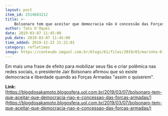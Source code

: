 ```yaml
---
layout: post
item_id: 2514683212
title: >-
    Bolsonaro tem que aceitar que democracia não é concessão das Forças Armadas
author: Tatu D'Oquei
date: 2019-03-07 11:45:00
pub_date: 2019-03-07 11:45:00
time_added: 2019-12-23 21:21:01
category: refletimos
image: https://conteudo.imguol.com.br/blogs/61/files/2019/03/marinha-615x300.jpg
---
```


Em mais uma frase de efeito para mobilizar seus fãs e criar polêmica nas redes sociais, o presidente Jair Bolsonaro afirmou que só existe democracia e liberdade quando as Forças Armadas "assim o quiserem".

**Link:** [https://blogdosakamoto.blogosfera.uol.com.br/2019/03/07/bolsonaro-tem-que-aceitar-que-democracia-nao-e-concessao-das-forcas-armadas/](https://blogdosakamoto.blogosfera.uol.com.br/2019/03/07/bolsonaro-tem-que-aceitar-que-democracia-nao-e-concessao-das-forcas-armadas/)


